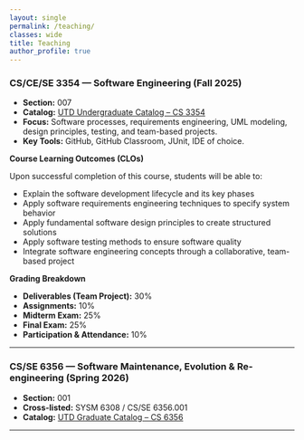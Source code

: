```yaml
---
layout: single
permalink: /teaching/
classes: wide
title: Teaching
author_profile: true
---
```



### CS/CE/SE 3354 — Software Engineering (Fall 2025)
- **Section:** 007  
- **Catalog:** [UTD Undergraduate Catalog – CS 3354](https://catalog.utdallas.edu/2024/undergraduate/courses/cs3354)  
- **Focus:** Software processes, requirements engineering, UML modeling, design principles, testing, and team-based projects.  
- **Key Tools:** GitHub, GitHub Classroom, JUnit, IDE of choice.

**Course Learning Outcomes (CLOs)**  

Upon successful completion of this course, students will be able to:
- Explain the software development lifecycle and its key phases
- Apply software requirements engineering techniques to specify system behavior
- Apply fundamental software design principles to create structured solutions
- Apply software testing methods to ensure software quality
- Integrate software engineering concepts through a collaborative, team-based project

**Grading Breakdown**
- **Deliverables (Team Project):** 30%  
- **Assignments:** 10%  
- **Midterm Exam:** 25%  
- **Final Exam:** 25%  
- **Participation & Attendance:** 10%  

---

### CS/SE 6356 — Software Maintenance, Evolution & Re-engineering (Spring 2026)
- **Section:** 001  
- **Cross-listed:** SYSM 6308 / CS/SE 6356.001
- **Catalog:** [UTD Graduate Catalog – CS 6356](https://catalog.utdallas.edu/2025/graduate/courses/cs6356)  

---

